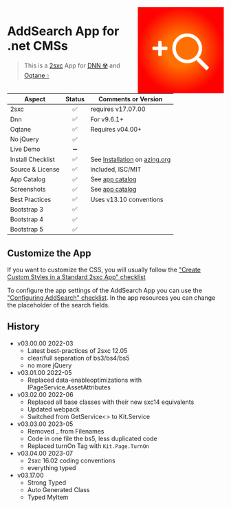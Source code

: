 <img src="app-icon.png" align="right" width="200px">

# AddSearch App for .net CMSs

> This is a [2sxc](https://2sxc.org) App for [DNN ☢️](https://www.dnnsoftware.com/) and [Oqtane 💧](https://www.oqtane.org/)

| Aspect              | Status | Comments or Version 
| ------------------- | :----: | -------------------
| 2sxc                | ✅    | requires v17.07.00
| Dnn                 | ✅    | For v9.6.1+
| Oqtane              | ✅    | Requires v04.00+
| No jQuery           | ✅    |
| Live Demo           | ➖    |
| Install Checklist   | ✅    | See [Installation](https://azing.org/2sxc/r/TBMhK1YB) on [azing.org](https://azing.org/2sxc)
| Source & License    | ✅    | included, ISC/MIT
| App Catalog         | ✅    | See [app catalog](https://2sxc.org/en/apps/app/addsearch-app-v3-hybrid-for-dnn-and-oqtane)
| Screenshots         | ✅    | See [app catalog](https://2sxc.org/en/apps/app/addsearch-app-v3-hybrid-for-dnn-and-oqtane)
| Best Practices      | ✅    | Uses v13.10 conventions
| Bootstrap 3         | ✅    |
| Bootstrap 4         | ✅    |
| Bootstrap 5         | ✅    |

## Customize the App

If you want to customize the CSS, you will usually follow the ["Create Custom Styles in a Standard 2sxc App" checklist](https://azing.org/2sxc/r/gg_aB9FD)

To configure the app settings of the AddSearch App you can use the ["Configuring AddSearch" checklist](https://azing.org/2sxc/r/LCKhUXm5).
In the app resources you can change the placeholder of the search fields.


## History

* v03.00.00 2022-03
  * Latest best-practices of 2sxc 12.05
  * clear/full separation of bs3/bs4/bs5
  * no more jQuery
* v03.01.00 2022-05
  * Replaced data-enableoptimizations with IPageService.AssetAttributes
* v03.02.00 2022-06 
  * Replaced all base classes with their new sxc14 equivalents
  * Updated webpack
  * Switched from GetService<> to Kit.Service
* v03.03.00 2023-05
  * Removed _ from Filenames
  * Code in one file the bs5, less duplicated code
  * Replaced turnOn Tag with `Kit.Page.TurnOn`
* v03.04.00 2023-07
  * 2sxc 16.02 coding conventions
  * everything typed
* v03.17.00
  * Strong Typed
  * Auto Generated Class
  * Typed MyItem
  